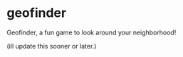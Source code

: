 # geofinder
Geofinder, a fun game to look around your neighborhood!

(ill update this sooner or later.)
